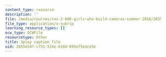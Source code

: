 ```yaml
---
content_type: resource
description: ''
file: /media/courses/res-2-006-girls-who-build-cameras-summer-2016/2655e547c731514e818d695ef5eace5e_-4C9-OgKLCY.vtt
file_type: application/x-subrip
learning_resource_types: []
ocw_type: OCWFile
resourcetype: Other
title: 3play caption file
uid: 2655e547-c731-514e-818d-695ef5eace5e
---
```

